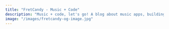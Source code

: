 ```yaml
---
title: "FretCandy - Music + Code"
description: "Music + code, let's go! A blog about music apps, building in public, and sharing the ride. Written by a musician-developer building his way back into tech. Follow along for all the highs, lows, and weird ideas…"
image: "/images/fretcandy-og-image.jpg"
---
```

